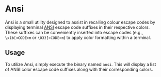 # Ansi
Ansi is a small utility designed to assist in recalling colour escape codes by displaying terminal [ANSI](https://en.wikipedia.org/wiki/ANSI_escape_code) escape code suffixes in their respective colors. These suffixes can be conveniently inserted into escape codes (e.g., `\x1b[<CODE>m` or `\033[<CODE>m`) to apply color formatting within a terminal.

## Usage
To utilize Ansi, simply execute the binary named `ansi`. This will display a list of ANSI color escape code suffixes along with their corresponding colors.

